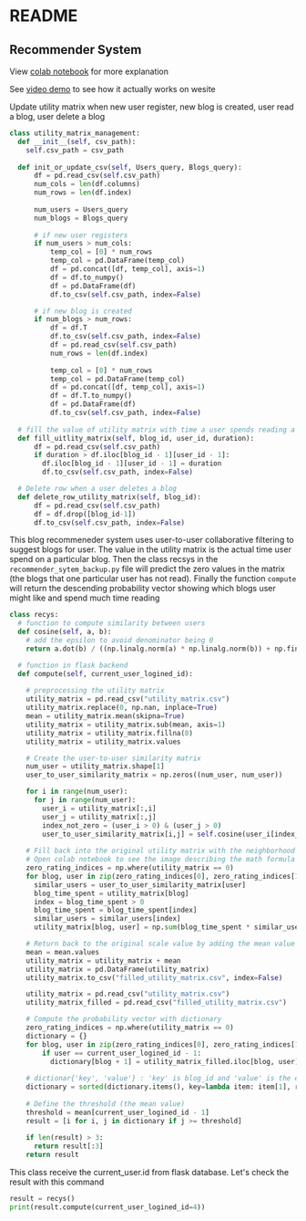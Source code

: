# README
## Recommender System

View [colab notebook](https://github.com/Hackathon-LHP-Team/Virtual-Therapist/blob/main/Deep%20Learning%20training/model_v1.1/Recommender_System.ipynb) for more explanation

See [video demo](https://youtu.be/iaAHY0NucaI) to see how it actually works on wesite

Update utility matrix when new user register, new blog is created, user read a blog, user delete a blog

```python
class utility_matrix_management:
  def __init__(self, csv_path):
    self.csv_path = csv_path
    
  def init_or_update_csv(self, Users_query, Blogs_query):
      df = pd.read_csv(self.csv_path)
      num_cols = len(df.columns)
      num_rows = len(df.index)
      
      num_users = Users_query
      num_blogs = Blogs_query
          
      # if new user registers
      if num_users > num_cols:
          temp_col = [0] * num_rows
          temp_col = pd.DataFrame(temp_col)
          df = pd.concat([df, temp_col], axis=1)
          df = df.to_numpy()
          df = pd.DataFrame(df)
          df.to_csv(self.csv_path, index=False)

      # if new blog is created
      if num_blogs > num_rows:
          df = df.T
          df.to_csv(self.csv_path, index=False)
          df = pd.read_csv(self.csv_path)
          num_rows = len(df.index)
          
          temp_col = [0] * num_rows
          temp_col = pd.DataFrame(temp_col)
          df = pd.concat([df, temp_col], axis=1)
          df = df.T.to_numpy()
          df = pd.DataFrame(df)
          df.to_csv(self.csv_path, index=False)
       
  # fill the value of utility matrix with time a user spends reading a particular blog
  def fill_uitlity_matrix(self, blog_id, user_id, duration):
      df = pd.read_csv(self.csv_path)
      if duration > df.iloc[blog_id - 1][user_id - 1]:
        df.iloc[blog_id - 1][user_id - 1] = duration
        df.to_csv(self.csv_path, index=False)

  # Delete row when a user deletes a blog 
  def delete_row_utility_matrix(self, blog_id):
      df = pd.read_csv(self.csv_path)
      df = df.drop([blog_id-1])
      df.to_csv(self.csv_path, index=False)
```

This blog recommeneder system uses user-to-user collaborative filtering to suggest blogs for user. The value in the utility matrix is the actual time user spend on a particular blog. Then the class recsys in the `recommender_sytem_backup.py` file will predict the zero values in the matrix (the blogs that one particular user has not read). Finally the function `compute` will return the descending probability vector showing which blogs user might like and spend much time reading

```python
class recys:
  # function to compute similarity between users
  def cosine(self, a, b):
    # add the epsilon to avoid denominator being 0
    return a.dot(b) / ((np.linalg.norm(a) * np.linalg.norm(b)) + np.finfo(np.float64).eps)

  # function in flask backend
  def compute(self, current_user_logined_id):
    
    # preprocessing the utility matrix 
    utility_matrix = pd.read_csv("utility_matrix.csv")
    utility_matrix.replace(0, np.nan, inplace=True)
    mean = utility_matrix.mean(skipna=True)
    utility_matrix = utility_matrix.sub(mean, axis=1)
    utility_matrix = utility_matrix.fillna(0)
    utility_matrix = utility_matrix.values

    # Create the user-to-user similarity matrix
    num_user = utility_matrix.shape[1]
    user_to_user_similarity_matrix = np.zeros((num_user, num_user))

    for i in range(num_user):
      for j in range(num_user):
        user_i = utility_matrix[:,i]
        user_j = utility_matrix[:,j]
        index_not_zero = (user_i > 0) & (user_j > 0)
        user_to_user_similarity_matrix[i,j] = self.cosine(user_i[index_not_zero], user_j[index_not_zero])
      
    # Fill back into the original utility matrix with the neighborhood colloborative filtering formula
    # Open colab notebook to see the image describing the math formula
    zero_rating_indices = np.where(utility_matrix == 0)
    for blog, user in zip(zero_rating_indices[0], zero_rating_indices[1]):
      similar_users = user_to_user_similarity_matrix[user]
      blog_time_spent = utility_matrix[blog]
      index = blog_time_spent > 0
      blog_time_spent = blog_time_spent[index]
      similar_users = similar_users[index]
      utility_matrix[blog, user] = np.sum(blog_time_spent * similar_users) / (np.sum(similar_users) + np.finfo(np.float64).eps)

    # Return back to the original scale value by adding the mean value
    mean = mean.values
    utility_matrix = utility_matrix + mean
    utility_matrix = pd.DataFrame(utility_matrix)
    utility_matrix.to_csv("filled_utility_matrix.csv", index=False) 

    utility_matrix = pd.read_csv("utility_matrix.csv")
    utility_matrix_filled = pd.read_csv("filled_utility_matrix.csv")

    # Compute the probability vector with dictionary
    zero_rating_indices = np.where(utility_matrix == 0)
    dictionary = {}
    for blog, user in zip(zero_rating_indices[0], zero_rating_indices[1]):
        if user == current_user_logined_id - 1:
          dictionary[blog + 1] = utility_matrix_filled.iloc[blog, user]
        
    # dictionar{'key', 'value'} : 'key' is blog_id and 'value' is the estimated time user spend on that blog
    dictionary = sorted(dictionary.items(), key=lambda item: item[1], reverse=True) 
    
    # Define the threshold (the mean value)
    threshold = mean[current_user_logined_id - 1]
    result = [i for i, j in dictionary if j >= threshold]
    
    if len(result) > 3:
      return result[:3]
    return result
```

This class receive the current_user.id from flask database. Let's check the result with this command

```python
result = recys()
print(result.compute(current_user_logined_id=4))
```